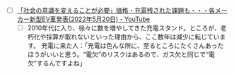 - [ ] [「社会の意識を変えることが必要」価格・充電残された課題も・・・各メーカー新型EV車発表(2022年5月20日) - YouTube](https://www.youtube.com/watch?v=lmBsX_e3iVk)
	- [ ] 2010年代に入り、徐々に数を増やしてきた充電スタンド。ところが、老朽化や採算が取れないといった理由から、ここ数年は減少に転じています。 充電に来た人：「充電は色んな所に、至るところにたくさんあったほうがいいと思う。“電欠”のリスクはあるので、ガス欠と同じで“電欠”するんですよね」